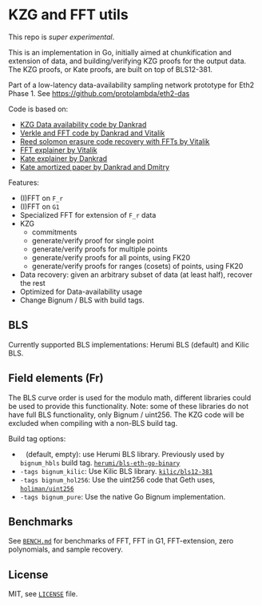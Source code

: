 # KZG and FFT utils

This repo is *super experimental*.

This is an implementation in Go, initially aimed at chunkification and extension of data, 
and building/verifying KZG proofs for the output data.
The KZG proofs, or Kate proofs, are built on top of BLS12-381.

Part of a low-latency data-availability sampling network prototype for Eth2 Phase 1.
See https://github.com/protolambda/eth2-das

Code is based on:
- [KZG Data availability code by Dankrad](https://github.com/ethereum/research/tree/master/kzg_data_availability)
- [Verkle and FFT code by Dankrad and Vitalik](https://github.com/ethereum/research/tree/master/verkle)
- [Reed solomon erasure code recovery with FFTs by Vitalik](https://ethresear.ch/t/reed-solomon-erasure-code-recovery-in-n-log-2-n-time-with-ffts/3039)
- [FFT explainer by Vitalik](https://vitalik.ca/general/2019/05/12/fft.html)
- [Kate explainer by Dankrad](https://dankradfeist.de/ethereum/2020/06/16/kate-polynomial-commitments.html)
- [Kate amortized paper by Dankrad and Dmitry](https://github.com/khovratovich/Kate/blob/master/Kate_amortized.pdf)

Features:
- (I)FFT on `F_r`
- (I)FFT on `G1`
- Specialized FFT for extension of `F_r` data
- KZG
  - commitments
  - generate/verify proof for single point
  - generate/verify proofs for multiple points
  - generate/verify proofs for all points, using FK20
  - generate/verify proofs for ranges (cosets) of points, using FK20
- Data recovery: given an arbitrary subset of data (at least half), recover the rest
- Optimized for Data-availability usage
- Change Bignum / BLS with build tags.

## BLS

Currently supported BLS implementations: Herumi BLS (default) and Kilic BLS.

## Field elements (Fr)

The BLS curve order is used for the modulo math, different libraries could be used to provide this functionality.
Note: some of these libraries do not have full BLS functionality, only Bignum / uint256. The KZG code will be excluded when compiling with a non-BLS build tag.

Build tag options:
- ` ` (default, empty): use Herumi BLS library. Previously used by `bignum_hbls` build tag. [`herumi/bls-eth-go-binary`](https://github.com/herumi/bls-eth-go-binary/)
- `-tags bignum_kilic`: Use Kilic BLS library. [`kilic/bls12-381`](https://github.com/kilic/bls12-381)
- `-tags bignum_hol256`: Use the uint256 code that Geth uses, [`holiman/uint256`](https://github.com/holiman/uint256)
- `-tags bignum_pure`: Use the native Go Bignum implementation.


## Benchmarks

See [`BENCH.md`](./BENCH.md) for benchmarks of FFT, FFT in G1, FFT-extension, zero polynomials, and sample recovery.

## License

MIT, see [`LICENSE`](./LICENSE) file.

